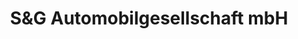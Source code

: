 ---
title: "S&G Automobilgesellschaft mbH"
url: /lutherstadt-eisleben/sundg-automobilgesellschaft-mbh/
shop: Autohaus
---